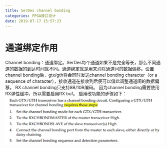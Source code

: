```yaml
---
title: SerDes channel bonding
categories: FPGA接口设计
date: 2019-07-17 15:57:23
---
```

# 通道绑定作用
Channel bonding：通道绑定。SerDes每个通道如果不是完全等长，那么不同通道的数据的到达时间就不同。通道绑定就是用来消除通道间的数据偏移。设置channel bonding后，gtx/gth将会同时发送channel bonding character（or a sequence of character），接收通道在接收到后便可以借此调整通道间的数据偏移。
RX channel bonding只支持8B/10B编码。
因为channel bonding需要使用RX弹性缓冲，所以需要启用RX buf。
启用改功能的步骤如下：
![pic1](https://github.com/njustzsqimq/njustzsqimq.github.io/blob/master/_posts/images/channel_bonding_use.png)

